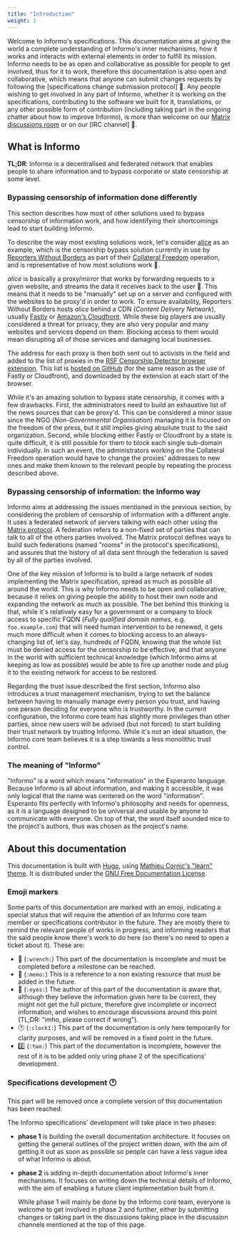 ```yaml
---
title: "Introduction"
weight: 1
---
```


Welcome to Informo's specifications. This documentation aims at giving the world a complete understanding of Informo's inner mechanisms, how it works and interacts with external elements in order to fulfill its mission. Informo needs to be as open and collaborative as possible for people to get involved, thus for it to work, therefore this documentation is also open and collaborative, which means that anyone can submit changes requests by following the [specifications change submission protocol] 📝. Any people wishing to get involved in any part of Informo, whether it is working on the specifications, contributing to the software we built for it, translations, or any other possible form of contribution (including taking part in the ongoing chatter about how to improve Informo), is more than welcome on our [Matrix discussions room](https://matrix.to/#/!LppXGlMuWgaYNuljUr:weu.informo.network) or on our [IRC channel] 📝.

## What is Informo

**TL;DR**: Informo is a decentralised and federated network that enables people to share information and to bypass corporate or state censorship at some level.

### Bypassing censorship of information done differently

This section describes how most of other solutions used to bypass censorship of information work, and how identifying their shortcomings lead to start building Informo.

To describe the way most existing solutions work, let's consider [alice](https://github.com/NInfolab/alice) as an example, which is the censorship bypass solution currently in use by [Reporters Without Borders](https://rsf.org/en/) as part of their [Collateral Freedom](https://rsf.org/en/collateral-freedom) operation, and is representative of how most solutions work 👀.

*alice* is basically a proxy/mirror that works by forwarding requests to a given website, and streams the data it receives back to the user 👀. This means that it needs to be "manually" set up on a server and configured with the websites to be proxy'd in order to work. To ensure availability, Reporters Without Borders hosts *alice* behind a CDN (*Content Delivery Network*), usually [Fastly](https://www.fastly.com/) or [Amazon's Cloudfront](https://aws.amazon.com/fr/cloudfront/). While these big players are usually considered a threat for privacy, they are also very popular and many websites and services depend on them. Blocking access to them would mean disrupting all of those services and damaging local businesses.

The address for each proxy is then both sent out to activists in the field and added to the list of proxies in the [RSF Censorship Detector browser extension](https://addons.mozilla.org/en-US/firefox/addon/rsf-censorship-detector/). This list is [hosted on GitHub](https://github.com/RSF-RWB/collateralfreedom/blob/master/sites.json) (for the same reason as the use of Fastly or Cloudfront), and downloaded by the extension at each start of the browser.

While it's an amazing solution to bypass state censorship, it comes with a few drawbacks. First, the administrators need to build an exhaustive list of the news sources that can be proxy'd. This can be considered a minor issue since the NGO (*Non-Governmental Organisation*) managing it is focused on the freedom of the press, but it still implies giving absolute trust to the said organization. Second, while blocking either Fastly or Cloudfront by a state is quite difficult, it is still possible for them to block each single sub-domain individually. In such an event, the administrators working on the Collateral Freedom operation would have to change the proxies' addresses to new ones and make them known to the relevant people by repeating the process described above.

### Bypassing censorship of information: the Informo way

Informo aims at addressing the issues mentioned in the previous section, by considering the problem of censorship of information with a different angle. It uses a federated network of servers talking with each other using the [Matrix protocol](https://matrix.org/). A federation refers to a non-fixed set of parties that can talk to all of the others parties involved. The Matrix protocol defines ways to build such federations (named "rooms" in the protocol's specifications), and assures that the history of all data sent through the federation is saved by all of the parties involved.

One of the key mission of Informo is to build a large network of nodes implementing the Matrix specification, spread as much as possible all around the world. This is why Informo needs to be open and collaborative, because it relies on giving people the ability to host their own node and expanding the network as much as possible. The bet behind this thinking is that, while it's relatively easy for a government or a company to block access to specific FQDN (*Fully qualified domain names*, e.g. `foo.example.com`) that will need human intervention to be renewed, it gets much more difficult when it comes to blocking access to an always-changing list of, let's say, hundreds of FQDN, knowing that the whole list must be denied access for the censorship to be effective, and that anyone in the world with sufficient technical knowledge (which Informo aims at keeping as low as possible) would be able to fire up another node and plug it to the existing network for access to be restored.

Regarding the trust issue described the first section, Informo also introduces a trust management mechanism, trying to set the balance between having to manually manage every person you trust, and having one person deciding for everyone who is trustworthy. In the current configuration, the Informo core team has slightly more privileges than other parties, since new users will be advised (but not forced) to start building their trust network by trusting Informo. While it's not an ideal situation, the Informo core team believes it is a step towards a less monolithic trust control.

### The meaning of "Informo"

"Informo" is a word which means "information" in the Esperanto language. Because Informo is all about information, and making it accessible, it was only logical that the name was centered on the word "information". Esperanto fits perfectly with Informo's philosophy and needs for openness, as it is a language designed to be universal and usable by anyone to communicate with everyone. On top of that, the word itself sounded nice to the project's authors, thus was chosen as the project's name.

## About this documentation

This documentation is built with [Hugo](https://gohugo.io/), using [Mathieu Cornic's "learn" theme](https://github.com/matcornic/hugo-theme-learn). It is distributed under the [GNU Free Documentation License](https://www.gnu.org/licenses/fdl-1.3.html).

### Emoji markers

Some parts of this documentation are marked with an emoji, indicating a special status that will require the attention of an Informo core team member or specifications contributor in the future. They are mostly there to remind the relevant people of works in progress, and informing readers that the said people know there's work to do here (so there's no need to open a ticket about it). These are:

* 🔧 (`:wrench:`) This part of the documentation is incomplete and must be completed before a milestone can be reached.
* 📝 (`:memo:`) This is a reference to a non existing resource that must be added in the future.
* 👀 (`:eyes:`) The author of this part of the documentation is aware that, although they believe the information given here to be correct, they might not get the full picture, therefore give incomplete or incorrect information, and wishes to encourage discussions around this point (TL;DR: "imho, please correct if wrong").
* 🕐 (`:clock1:`) This part of the documentation is only here temporarily for clarity purposes, and will be removed in a fixed point in the future.
* 2️⃣ (`:two:`) This part of the documentation is incomplete, however the rest of it is to be added only uring phase 2 of the specifications' development.

### Specifications development 🕐

This part will be removed once a complete version of this documentation has been reached.

The Informo specifications' development will take place in two phases:

* **phase 1** is building the overall documentation architecture. It focuses on getting the general outlines of the project written down, with the aim of getting it out as soon as possible so people can have a less vague idea of what Informo is about.
* **phase 2** is adding in-depth documentation about Informo's inner mechanisms. It focuses on writing down the technical details of Informo, with the aim of enabling a future client implementation built from it.

  While phase 1 will mainly be done by the Informo core team, everyone is welcome to get involved in phase 2 and further, either by submitting changes or taking part in the discussions taking place in the discussion channels mentioned at the top of this page.
